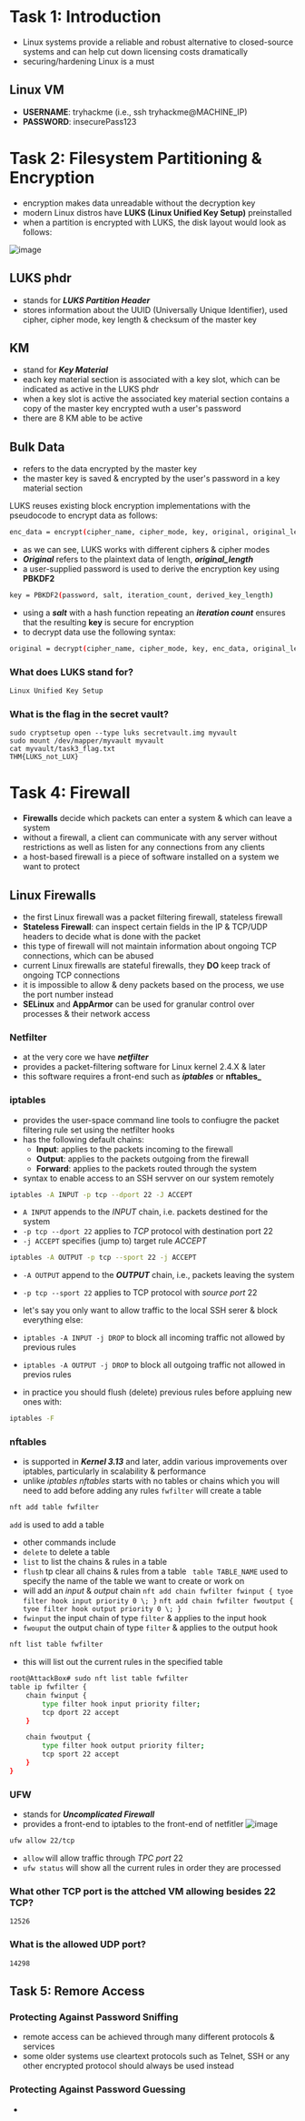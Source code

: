 # Task 1: Introduction
* Linux systems provide a reliable and robust alternative to closed-source systems and can help cut down licensing costs dramatically
* securing/hardening Linux is a must
## Linux VM
* **USERNAME**: tryhackme (i.e., ssh tryhackme@MACHINE_IP)
* **PASSWORD**: insecurePass123
 
# Task 2: Filesystem Partitioning & Encryption
* encryption makes data unreadable without the decryption key
* modern Linux distros have **LUKS (Linux Unified Key Setup)** preinstalled
* when a partition is encrypted with LUKS, the disk layout would look as follows:

![image](https://github.com/user-attachments/assets/bc0671ba-1ea9-4a0d-b1a7-cb8e568dc467)
## LUKS phdr
* stands for **_LUKS Partition Header_**
* stores information about the UUID (Universally Unique Identifier), used cipher, cipher mode, key length & checksum of the master key
## KM
* stand for **_Key Material_**
* each key material section is associated with a key slot, which can be indicated as active in the LUKS phdr
* when a key slot is active the associated key material section contains a copy of the master key encrypted wuth a user's password
* there are 8 KM able to be active
## Bulk Data
* refers to the data encrypted by the master key
* the master key is saved & encrypted by the user's password in a key material section

LUKS reuses existing block encryption implementations with the pseudocode to encrypt data as follows:
```bash
enc_data = encrypt(cipher_name, cipher_mode, key, original, original_length)
```
* as we can see, LUKS works with different ciphers & cipher modes
* **_Original_** refers to the plaintext data of length, **_original_length_**
* a user-supplied password is used to derive the encryption key using **PBKDF2**
```bash
key = PBKDF2(password, salt, iteration_count, derived_key_length)
```
* using a **_salt_** with a hash function repeating an **_iteration count_** ensures that the resulting **key** is secure for encryption
* to decrypt data use the following syntax:
```bash
original = decrypt(cipher_name, cipher_mode, key, enc_data, original_length)
```

### What does LUKS stand for?
```bash
Linux Unified Key Setup
```
### What is the flag in the secret vault?
```
sudo cryptsetup open --type luks secretvault.img myvault
sudo mount /dev/mapper/myvault myvault
cat myvault/task3_flag.txt
THM{LUKS_not_LUX}
```

# Task 4: Firewall
* **Firewalls** decide which packets can enter a system & which can leave a system
* without a firewall, a client can communicate with any server without restrictions as well as listen for any connections from any clients
* a host-based firewall is a piece of software installed on a system we want to protect

## Linux Firewalls
* the first Linux firewall was a packet filtering firewall, stateless firewall
* **Stateless Firewall**: can inspect certain fields in the IP & TCP/UDP headers to decide what is done with the packet
* this type of firewall will not maintain information about ongoing TCP connections, which can be abused
* current Linux firewalls are stateful firewalls, they **DO** keep track of ongoing TCP connections
* it is impossible to allow & deny packets based on the process, we use the port number instead
* **SELinux** and **AppArmor** can be used for granular control over processes & their network access

### Netfilter
* at the very core we have **_netfilter_**
* provides a packet-filtering software for Linux kernel 2.4.X & later
* this software requires a front-end such as **_iptables_** or **nftables_**

### iptables
* provides the user-space command line tools to confiugre the packet filtering rule set using the netfilter hooks
* has the following default chains:
  * **Input**: applies to the packets incoming to the firewall
  * **Output**: applies to the packets outgoing from the firewall
  * **Forward**: applies to the packets routed through the system
* syntax to enable access to an SSH servver on our system remotely
```bash
iptables -A INPUT -p tcp --dport 22 -J ACCEPT
```
* ```A INPUT``` appends to the _INPUT_ chain, i.e. packets destined for the system
* ```-p tcp --dport 22``` applies to _TCP_ protocol with destination port 22
* ```-j ACCEPT``` specifies (jump to) target rule _ACCEPT_
```bash
iptables -A OUTPUT -p tcp --sport 22 -j ACCEPT
```
* ```-A OUTPUT``` append to the **_OUTPUT_** chain, i.e., packets leaving the system
* ```-p tcp --sport 22``` applies to TCP protocol with _source port_ 22

* let's say you only want to allow traffic to the local SSH serer & block everything else:
* ```iptables -A INPUT -j DROP``` to block all incoming traffic not allowed by previous rules
* ```iptables -A OUTPUT -j DROP``` to block all outgoing traffic not allowed in previos rules

* in practice you should flush (delete) previous rules before appluing new ones with:
```bash
iptables -F
```

### nftables
* is supported in **_Kernel 3.13_** and later, addin various improvements over iptables, particularly in scalability & performance
* unlike _iptables_ _nftables_ starts with no tables or chains which you will need to add before adding any rules
```fwfilter``` will create a table
```bash
nft add table fwfilter
```
```add``` is used to add a table
* other commands include
 * ```delete``` to delete a table
 * ```list``` to list the chains & rules in a table
 * ```flush``` tp clear all chains & rules from a table
``` table TABLE_NAME``` used to specify the name of the table we want to create or work on
* will add an _input_ & _output_ chain
```nft add chain fwfilter fwinput { tyoe filter hook input priority 0 \; }```
```nft add chain fwfilter fwoutput { tyoe filter hook output priority 0 \; }```
* ```fwinput``` the input chain of type ```filter``` & applies to the input hook
* ```fwouput``` the output chain of type ```filter``` & applies to the output hook
```bash
nft list table fwfilter
```
* this will list out the current rules in the specified table
```bash
root@AttackBox# sudo nft list table fwfilter
table ip fwfilter {
    chain fwinput {
        type filter hook input priority filter;
        tcp dport 22 accept
    }

    chain fwoutput {
        type filter hook output priority filter;
        tcp sport 22 accept
    }
}
```

### UFW
* stands for **_Uncomplicated Firewall_**
* provides a front-end to iptables to the front-end of netfitler
![image](https://github.com/user-attachments/assets/a94d5064-bcc6-4d4b-a1b5-a5be7ab966a9)

```bash
ufw allow 22/tcp
```
* ```allow``` will allow traffic through _TPC port_ 22
* ```ufw status``` will show all the current rules in order they are processed


 ### What other TCP port is the attched VM allowing besides 22 TCP?
 ```
12526
```
### What is the allowed UDP port?
```
14298
```


## Task 5: Remore Access
### Protecting Against Password Sniffing
* remote access can be achieved through many different protocols & services
* some older systems use cleartext protocols such as Telnet, SSH or any other encrypted protocol should always be used instead

### Protecting Against Password Guessing
* 



















